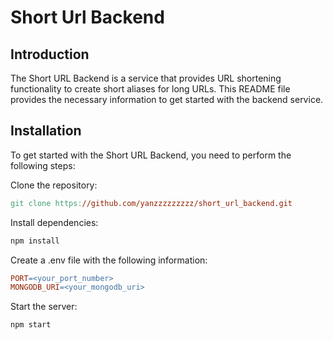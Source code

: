 # Short Url Backend

## Introduction

The Short URL Backend is a service that provides URL shortening functionality to create short aliases for long URLs. This README file provides the necessary information to get started with the backend service.

## Installation

To get started with the Short URL Backend, you need to perform the following steps:

Clone the repository:

```makefile
git clone https://github.com/yanzzzzzzzzz/short_url_backend.git
```

Install dependencies:

```makefile
npm install
```

Create a .env file with the following information:

```makefile
PORT=<your_port_number>
MONGODB_URI=<your_mongodb_uri>
```

Start the server:

```npm
npm start
```
